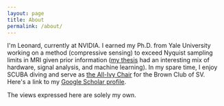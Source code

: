 ```yaml
---
layout: page
title: About
permalink: /about/
---
```


I'm Leonard, currently at NVIDIA.  I earned my Ph.D. from Yale University working on a method (compressive sensing) to exceed Nyquist sampling limits in MRI given prior information ([my thesis][nlgthesis] had an interesting mix of hardware, signal analysis, and machine learning).  In my spare time, I enjoy SCUBA diving and serve as [the All-Ivy Chair][ivychair] for the Brown Club of SV.  Here's a link to my [Google Scholar profile][scholar].

The views expressed here are solely my own. 

[scholar]:https://scholar.google.com/citations?user=ItNIda0AAAAJ&hl=en&oi=ao
[nlgthesis]:https://drive.google.com/open?id=1o9w1TSCzuPCTP0rlX_YAasKfAHDMhQFv
[ivychair]:http://www.brownsv.club/leadership-2
